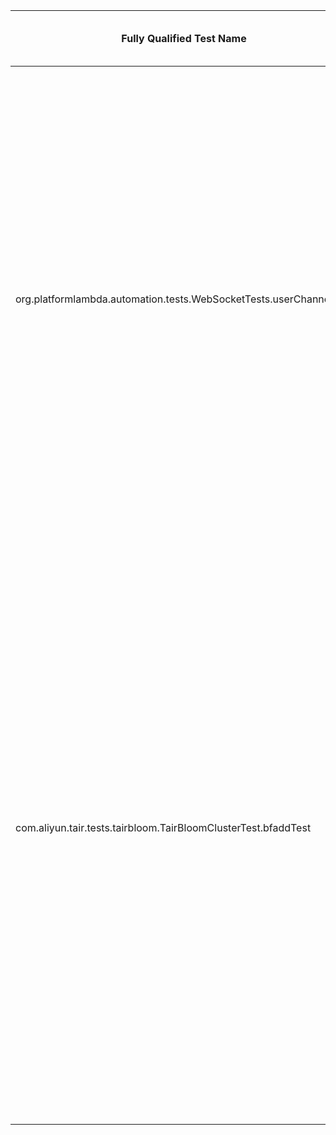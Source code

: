 | Fully Qualified Test Name | Project Name | SHA | Lines that cause failure | Root Cause | Source or Test Code | Why is the test flaky/Why does it fall into its given category? | Full Line in Idoft |
| ------------- | ------------- | ------------- | ------------- | ------------- | ------------- | ------------- | ------------- |
| org.platformlambda.automation.tests.WebSocketTests.userChannelTest | https://github.com/Accenture/mercury | 6b744cdbb2206feca62848df92b3bf542f890be5 | 129, 130, 131 | Asynchronous Timing | Source | The reason why there was an asynchronous timing error at these three lines was that in the original snippet of code, the get() function was invoked immediately after the asynchronous BlockingQueue.poll function was called. The .poll function's time could depend on many factors, and so by checking right after the .poll function was called, there was not enough time given for this function to complete. In doing this, the .get() call would non-deterministically fail. The fix comes from giving the asynchronous call enough time to finish before checking the values of the .get() function. | https://github.com/Accenture/mercury,6b744cdbb2206feca62848df92b3bf542f890be5,extensions/rest-automation-lib,org.platformlambda.automation.tests.WebSocketTests.userChannelTest,NOD,DeveloperFixed,,https://github.com/Accenture/Mercury/commit/47663ff9c7803aa8613a81b3dff71ec9908e2d6e |
| com.aliyun.tair.tests.tairbloom.TairBloomClusterTest.bfaddTest | https://github.com/alibaba/alibabacloud-tairjedis-sdk | f6215930b9e21a5252c95296d9924b3c4524d9f6 | 29, 31, 33, 35 | Not Specified | Test | The reason why the test is labeled as "Not Specified" is because it does not fall into the other four defined categories. There appear to be no network issues as the network being utilized is the same for all tests, so I can't see why for this specific test network issues will appear to be a problem. There is no concurrency as well since the test class generates unique keys for each test instance using the thread name and a UUID. There is no randomness as the Bloom filter operations being tested are deterministic for the inputs. Finally, there are no asynchronous timing issues as the methods being called in the test are synchronous and blocking. A potential issue that I could see is the Redis server's state, but there appears to be no direct categorization of the flakiness into a defined category. | https://github.com/alibaba/alibabacloud-tairjedis-sdk,f6215930b9e21a5252c95296d9924b3c4524d9f6,.,com.aliyun.tair.tests.tairbloom.TairBloomClusterTest.bfaddTest,NOD,,, |





